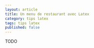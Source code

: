```yaml
---
layout: article
title: Un menu de restaurant avec Latex
category: tips latex
tags: tips latex
published: false
---
```

TODO

